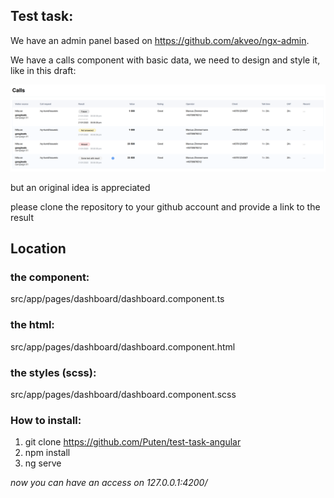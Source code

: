 ## Test task:

We have an admin panel based on https://github.com/akveo/ngx-admin.

We have a calls component with basic data, we need to design and style it, like in this draft:

![demo](src/demo.png)

but an original idea is appreciated

please clone the repository to your github account and provide a link to the result

## Location

### the component:
src/app/pages/dashboard/dashboard.component.ts
### the html:
src/app/pages/dashboard/dashboard.component.html
### the styles (scss):
src/app/pages/dashboard/dashboard.component.scss

### How to install:

1) git clone https://github.com/Puten/test-task-angular
2) npm install
3) ng serve

_now you can have an access on 127.0.0.1:4200/_

